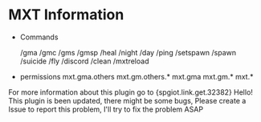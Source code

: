 # MXT Information

* Commands
 
   /gma <others>
   /gmc <others>
   /gms <others>
   /gmsp <others>
   /heal <others>
   /night
   /day
   /ping
   /setspawn
   /spawn
   /suicide
   /fly <others>
   /discord
   /clean <others>
   /mxtreload
  
 
* permissions
   mxt.gma.others
   mxt.gm.others.*
   mxt.gma
   mxt.gm.*
   mxt.*

For more information about this plugin go to {spgiot.link.get.32382}
Hello! This plugin is been updated, there might be some bugs, Please create a Issue to report this problem, I'll try to fix the problem ASAP
